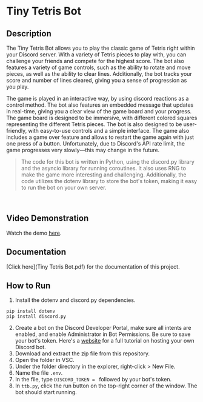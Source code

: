 # Tiny Tetris Bot

## Description

The Tiny Tetris Bot allows you to play the classic game of Tetris right within your Discord server. With a variety of Tetris pieces to play with, you can challenge your friends and compete for the highest score. The bot also features a variety of game controls, such as the ability to rotate and move pieces, as well as the ability to clear lines. Additionally, the bot tracks your score and number of lines cleared, giving you a sense of progression as you play.

The game is played in an interactive way, by using discord reactions as a control method. The bot also features an embedded message that updates in real-time, giving you a clear view of the game board and your progress. The game board is designed to be immersive, with different colored squares representing the different Tetris pieces. The bot is also designed to be user-friendly, with easy-to-use controls and a simple interface. The game also includes a game over feature and allows to restart the game again with just one press of a button. Unfortunately, due to Discord's API rate limit, the game progresses very slowly—this may change in the future.

> The code for this bot is written in Python, using the discord.py library and the asyncio library for running coroutines. It also uses RNG to make the game more interesting and challenging. Additionally, the code utilizes the dotenv library to store the bot's token, making it easy to run the bot on your own server.
<br>

## Video Demonstration

Watch the demo [here](https://drive.google.com/file/d/1Ylk65-2wrIk2a93cwuL8KCYuBMw28OMn/view?usp=sharing).
<br>

## Documentation

[Click here](Tiny Tetris Bot.pdf) for the documentation of this project.

## How to Run

1. Install the dotenv and discord.py dependencies.

```
pip install dotenv
pip install discord.py
```

2. Create a bot on the Discord Developer Portal, make sure all intents are enabled, and enable Administrator in Bot Permissions. Be sure to save your bot's token.
Here's a [website](https://www.freecodecamp.org/news/create-a-discord-bot-with-python/) for a full tutorial on hosting your own Discord bot.
3. Download and extract the zip file from this repository.
4. Open the folder in VSC.
5. Under the folder directory in the explorer, right-click > New File.
6. Name the file ```.env```.
7. In the file, type ```DISCORD_TOKEN = ``` followed by your bot's token.
8. In ```ttb.py```, click the run button on the top-right corner of the window. The bot should start running.
